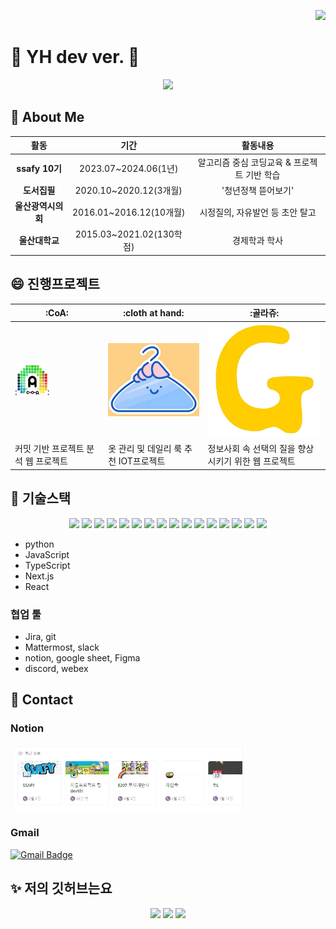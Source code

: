 <p align="right">
  <a href="https://hits.seeyoufarm.com">
    <img src="https://hits.seeyoufarm.com/api/count/incr/badge.svg?url=https%3A%2F%2Fgithub.com%2Fsongjung-good&count_bg=%23FF1BAC&title_bg=%23000000&icon=github.svg&icon_color=%23FFFFFF&title=hits&edge_flat=false"/>
  </a>
</p>


# 👋 YH dev ver.  👋
<p align="center">
  <img src="https://capsule-render.vercel.app/api?type=waving&color=gradient&customColorList=0,2,2,2,3&height=200&section=header&text=YH&animation=fadeIn&fontColor=3366FF&fontSize=90">
</p>

## 🌱 About Me
|**활동**|**기간**|**활동내용**|
|:---:|:---:|:---:|
|**ssafy 10기**|2023.07~2024.06(1년)|알고리즘 중심 코딩교육 & 프로젝트 기반 학습|
|**도서집필**|2020.10~2020.12(3개월)|'청년정책 뜯어보기'|
|**울산광역시의회**|2016.01~2016.12(10개월)|시정질의, 자유발언 등 초안 탈고|
|**울산대학교**|2015.03~2021.02(130학점)|경제학과 학사|


<!-- |군복무|2021.10~2023.04(18개월)|육군복무| -->
<!-- |노무현장학재단|2020.01~2020.12(1년)|장학생| -->


## 😄 진행프로젝트
|:CoA:|:cloth at hand:|:골라쥬:|
|------|---|---|
|:[![COA](./img/COA_img.webp)](https://github.com/songjung-good/commitanalyzer.git):|[![CAH](./img/CAH_img.png)](https://github.com/songjung-good/close-at-hand.git)|[![COA](./img/GLJ_img.png)](https://github.com/songjung-good/gollajyu)|
|커밋 기반 프로젝트 분석 웹 프로젝트|옷 관리 및 데일리 룩 추천 IOT프로젝트|정보사회 속 선택의 질을 향상시키기 위한 웹 프로젝트|



## 👯 기술스택
<!-- <img src="https://img.shields.io/badge/기술이름-#제외색상번호?style=flat&logo=아이콘이름&logoColor=색상번호"> -->
<p align="center">
  <img src="https://img.shields.io/badge/Language-python-3670A0?style=flat&logo=python&logoColor=ffdd54">
  <img src="https://img.shields.io/badge/Language-JavaScript-F7DF1E?style=flat&logo=JavaScript&logoColor=000"> 
  <img src="https://img.shields.io/badge/Language-TypeScript-3178C6?style=flat&logo=TypeScript&logoColor=FFF"> 
  <img src="https://img.shields.io/badge/Framework-Django-092E20?style=flat&logo=django&logoColor=green">
  <img src="https://img.shields.io/badge/Framework-Vue.js-35495E?style=flat&logo=vuedotjs&logoColor=4FC08D">
  <img src="https://img.shields.io/badge/Framework-next.js-000000?style=flat&logo=nextdotjs&logoColor=white"> 
  <img src="https://img.shields.io/badge/Library-react-black?style=flat&logo=react&logoColor=white">
  <img src="https://img.shields.io/badge/Library-React_Native-05122A?style=flat&logo=react&logoColor=white">
  <img src="https://img.shields.io/badge/Framework-styled--components-DB7093?style=flat&logo=styled-components&logoColor=white">
  <img src="https://img.shields.io/badge/Framework-tailwindcss-0F172A?style=flat&logo=tailwindcss&logoColor=white">
  <img src="https://img.shields.io/badge/Framework-Vuetify-1867C0?style=plastic&logo=vuetify&logoColor=AEDDFF">
  <img src="https://img.shields.io/badge/Framework-Bootstrap-563D7C?style=flat&logo=bootstrap&logoColor=white">
  <img src="https://img.shields.io/badge/Framework-Pinia-4479A1?style=flat&logo=pinia&logoColor=white"> 
  <img src="https://img.shields.io/badge/Framework-zustand-4479A1?style=flat&logo=zustand&logoColor=white"> 
  <img src="https://img.shields.io/badge/Database-SQlite-003B57?style=flat&logo=SQLite&logoColor=white"> 
  <img src="https://img.shields.io/badge/Database-mysql-4479A1?style=flat&logo=mysql&logoColor=white"> 
</p>

- python
- JavaScript
- TypeScript
- Next.js
- React


  
### 협업 툴
- Jira, git
- Mattermost, slack
- notion, google sheet, Figma
- discord, webex

<!-- ## ⚡ 자격증

+ SQLD(원함)
+ 정보처리기사(예정)
+ 
+ -->


## 💬 Contact

### Notion
<a href="https://developer-yh.notion.site/4e2703e8c96341be80e5af925ca2a9fe?pvs=4">
	<img src="./img/notionBG.jpg" width="75%" alt="notionBG">
</a>

### Gmail
[![Gmail Badge](https://img.shields.io/badge/Gmail-d14836?style=flat-square&logo=Gmail&logoColor=white&link=mailto:yeonghwan829@gmail.com)](mailto:yeonghwan829@gmail.com)

<!-- ### [![Blog Badge](http://img.shields.io/badge/-Tech%20blog-black?style=flat-square&logo=tistory&link=https://front-developer.tistory.com/)](https://front-developer.tistory.com/)  -->



## ✨ 저의 깃허브는요

<p align="center" ="center">
  <img src="https://github-readme-stats.vercel.app/api?username=songjung-good&show_icons=true&theme=dark" width = "48%">
  <img src="https://github-readme-stats.vercel.app/api/top-langs/?username=songjung-good" width="24%">
  <img src="http://mazassumnida.wtf/api/v2/generate_badge?boj=ssafy1055218" width="24%">
</p>
